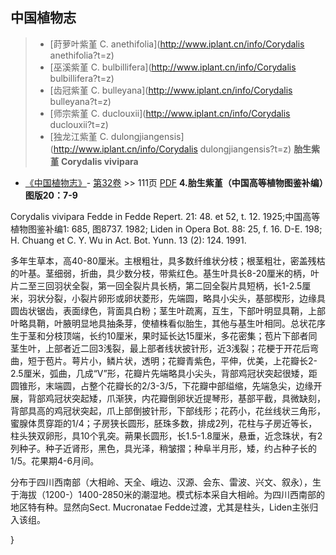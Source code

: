 

## 中国植物志

> * [莳萝叶紫堇  C.  anethifolia](http://www.iplant.cn/info/Corydalis anethifolia?t=z)
> * [巫溪紫堇  C.  bulbillifera](http://www.iplant.cn/info/Corydalis bulbillifera?t=z)
> * [齿冠紫堇  C.  bulleyana](http://www.iplant.cn/info/Corydalis bulleyana?t=z)
> * [师宗紫堇  C.  duclouxii](http://www.iplant.cn/info/Corydalis duclouxii?t=z)
> * [独龙江紫堇  C.  dulongjiangensis](http://www.iplant.cn/info/Corydalis dulongjiangensis?t=z)
**胎生紫堇 Corydalis vivipara**

* [《中国植物志》](http://www.iplant.cn/frps)- [第32卷](http://www.iplant.cn/frps/vol/32) >> 111页 [PDF](http://www.iplant.cn/frps/pdf/32/111.pdf)
**4.胎生紫堇（中国高等植物图鉴补编）图版20：7-9**

Corydalis vivipara Fedde in Fedde Repert. 21: 48. et 52, t. 12. 1925;中国高等植物图鉴补编1: 685, 图8737. 1982; Liden in Opera Bot. 88: 25, f. 16. D-E. 198; H. Chuang et C. Y. Wu in Act. Bot. Yunn. 13 (2): 124. 1991.

多年生草本，高40-80厘米。主根粗壮，具多数纤维状分枝；根茎粗壮，密盖残枯的叶基。茎细弱，折曲，具少数分枝，带紫红色。基生叶具长8-20厘米的柄，叶片二至三回羽状全裂，第一回全裂片具长柄，第二回全裂片具短柄，长1-2.5厘米，羽状分裂，小裂片卵形或卵状菱形，先端圆，略具小尖头，基部楔形，边缘具圆齿状锯齿，表面绿色，背面具白粉；茎生叶疏离，互生，下部叶明显具鞘，上部叶略具鞘，叶腋明显地具抽条芽，使植株看似胎生，其他与基生叶相同。总状花序生于茎和分枝顶端，长约10厘米，果时延长达15厘米，多花密集；苞片下部者同茎生叶，上部者近二回3浅裂，最上部者线状披针形，近3浅裂；花梗于开花后弯曲，短于苞片。萼片小，鳞片状，透明；花瓣青紫色，平伸，优美，上花瓣长2-2.5厘米，弧曲，几成“V”形，花瓣片先端略具小尖头，背部鸡冠状突起很矮，距圆锥形，末端圆，占整个花瓣长的2/3-3/5，下花瓣中部缢缩，先端急尖，边缘开展，背部鸡冠状突起矮，爪渐狭，内花瓣倒卵状近提琴形，基部平截，具微缺刻，背部具高的鸡冠状突起，爪上部倒披针形，下部线形；花药小，花丝线状三角形，蜜腺体贯穿距的1/4；子房狭长圆形，胚珠多数，排成2列，花柱与子房近等长，柱头狭双卵形，具10个乳突。蒴果长圆形，长1.5-1.8厘米，悬垂，近念珠状，有2列种子。种子近肾形，黑色，具光泽，稍皱摺；种阜半月形，矮，约占种子长的1/5。花果期4-6月间。

分布于四川西南部（大相岭、天全、峨边、汉源、会东、雷波、兴文、叙永），生于海拔（1200-）1400-2850米的潮湿地。模式标本采自大相岭。为四川西南部的地区特有种。显然向Sect. Mucronatae Fedde过渡，尤其是柱头，Liden主张归入该组。

}